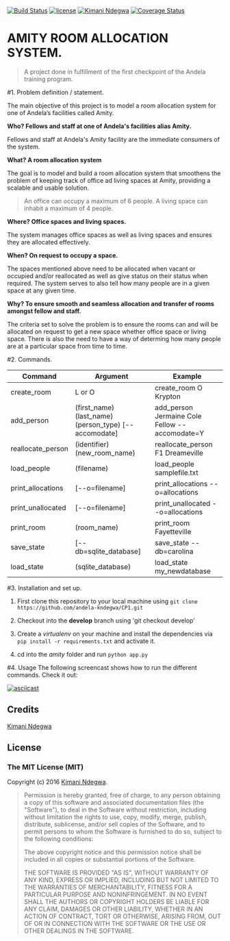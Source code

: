 [![Build Status](https://travis-ci.org/andela-kndegwa/CP1.svg?branch=develop)](https://travis-ci.org/andela-kndegwa/CP1)
[![license](https://img.shields.io/github/license/mashape/apistatus.svg?maxAge=2592000)]()
[![Kimani Ndegwa](https://img.shields.io/badge/Kimani%20Ndegwa-FirstCheckpoint-green.svg)]()
[![Coverage Status](https://coveralls.io/repos/github/andela-kndegwa/CP1/badge.svg?branch=staging)](https://coveralls.io/github/andela-kndegwa/CP1?branch=staging)

# AMITY ROOM ALLOCATION SYSTEM.

>A project done in fulfillment of the first checkpoint of the Andela training program.

#1. Problem definition / statement.

The main objective of this project is to model a room allocation system for one of Andela’s facilities called Amity.

**Who? Fellows and staff at one of Andela's facilities alias Amity.**

Fellows and staff at Andela's Amity facility are the immediate consumers of the system.

**What? A room allocation system**

The goal is to model and build a room allocation system that smoothens the problem of keeping track of office ad living spaces at Amity, providing a scalable and usable solution.

>An office can occupy a maximum of 6 people. A living space can inhabit a maximum of 4 people.

**Where? Office spaces and living spaces.**

The system manages office spaces as well as living spaces and ensures they are allocated effectively.

**When? On request to occupy a space.**

The spaces mentioned above need to be allocated when vacant or occupied and/or reallocated as well as give status on their status when required.
The system serves to also tell how many people are in a given space at any given time.

**Why? To ensure smooth and seamless allocation and transfer of rooms amongst fellow and staff.**

The criteria set to solve the problem is to ensure the rooms can and will be allocated on request to get a new space whether office space or living space.
There is also the need to have a way of determing how many people are at a particular space from time to time.


#2. Commands.

Command | Argument | Example
--- | --- | ---
create_room | L or O | create_room O Krypton
add_person | (first_name) (last_name) (person_type) [--accomodate] |add_person Jermaine Cole Fellow --accomodate=Y
reallocate_person | (identifier) (new_room_name) | reallocate_person F1 Dreameville
load_people | (filename) | load_people samplefile.txt
print_allocations| [--o=filename] | print_allocations --o=allocations
print_unallocated| [--o=filename] | print_unallocated --o=allocations
print_room | (room_name) | print_room Fayetteville
save_state | [--db=sqlite_database]| save_state --db=carolina
load_state |(sqlite_database)|load_state my_newdatabase

#3. Installation and set up.

1. First clone this repository to your local machine using `git clone https://github.com/andela-kndegwa/CP1.git`

2. Checkout into the **develop** branch using 'git checkout develop'

3. Create a *virtualenv* on your machine and install the dependencies via `pip install -r requirements.txt` and activate it.

4. cd into the *amity* folder and run `python app.py`

#4. Usage
The following screencast shows how to run the different commands. Check it out:

[![asciicast](https://asciinema.org/a/ecendttdj3a4lrp89n8luus30.png)](https://asciinema.org/a/ecendttdj3a4lrp89n8luus30)

## Credits

[Kimani Ndegwa](https://github.com/andela-kndegwa)

## License

### The MIT License (MIT)

Copyright (c) 2016 [Kimani Ndegwa](https://www.kimanindegwa.co.ke).

> Permission is hereby granted, free of charge, to any person obtaining a copy
> of this software and associated documentation files (the "Software"), to deal
> in the Software without restriction, including without limitation the rights
> to use, copy, modify, merge, publish, distribute, sublicense, and/or sell
> copies of the Software, and to permit persons to whom the Software is
> furnished to do so, subject to the following conditions:
>
> The above copyright notice and this permission notice shall be included in
> all copies or substantial portions of the Software.
>
> THE SOFTWARE IS PROVIDED "AS IS", WITHOUT WARRANTY OF ANY KIND, EXPRESS OR
> IMPLIED, INCLUDING BUT NOT LIMITED TO THE WARRANTIES OF MERCHANTABILITY,
> FITNESS FOR A PARTICULAR PURPOSE AND NONINFRINGEMENT. IN NO EVENT SHALL THE
> AUTHORS OR COPYRIGHT HOLDERS BE LIABLE FOR ANY CLAIM, DAMAGES OR OTHER
> LIABILITY, WHETHER IN AN ACTION OF CONTRACT, TORT OR OTHERWISE, ARISING FROM,
> OUT OF OR IN CONNECTION WITH THE SOFTWARE OR THE USE OR OTHER DEALINGS IN
> THE SOFTWARE.
